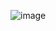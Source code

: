 ![image](https://github.com/yl-me/Notes-of-computer-graphics/blob/master/NeHe/Lesson31.Model%20Loading/Screenshot.png)